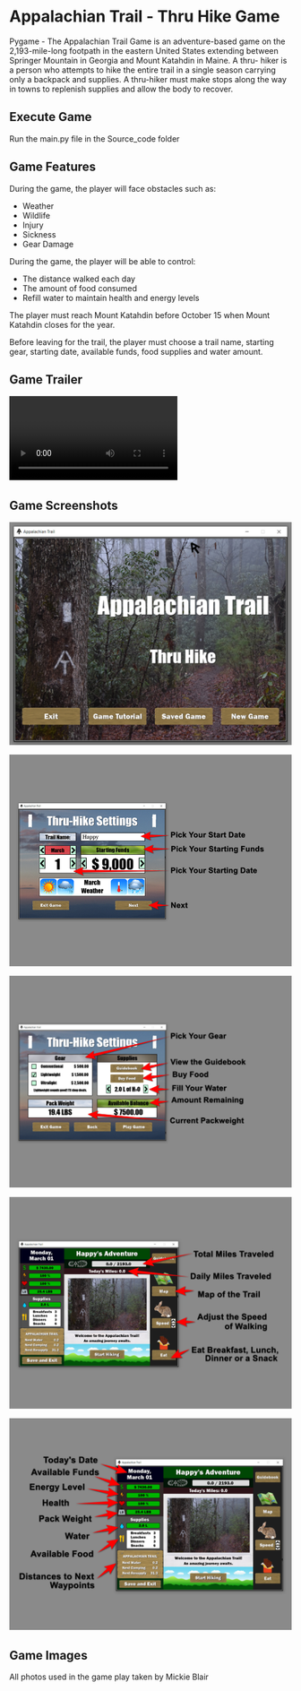 # Appalachian Trail - Thru Hike Game

Pygame - The Appalachian Trail Game is an adventure-based game on the 2,193-mile-long footpath in the eastern United States extending between Springer Mountain in Georgia and Mount Katahdin in Maine.  A thru- hiker is a person who attempts to hike the entire trail in a single season carrying only a backpack and supplies.  A thru-hiker must make stops along the way in towns to replenish supplies and allow the body to recover. 

## Execute Game
Run the main.py file in the Source_code folder

## Game Features
During the game, the player will face obstacles such as:
* Weather
* Wildlife
* Injury
* Sickness
* Gear Damage

During the game, the player will be able to control:
* The distance walked each day
* The amount of food consumed
* Refill water to maintain health and energy levels

The player must reach Mount Katahdin before October 15 when Mount Katahdin closes for the year.

Before leaving for the trail, the player must choose a trail name, starting gear, starting date, available funds, food supplies and water amount.

## Game Trailer
![Trailer Video](GameTrailer.mp4)

## Game Screenshots
![Start Screen](Source_Code/images/tutorial/game_start.jpg)

![Menu 1](Source_Code/images/tutorial/page1.png)

![Menu 2](Source_Code/images/tutorial/page2.png)

![Display 1](Source_Code/images/tutorial/display1.png)

![Display 2](Source_Code/images/tutorial/display2.png)

## Game Images
All photos used in the game play taken by Mickie Blair
